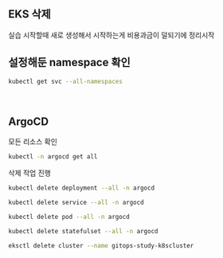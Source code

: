 ## EKS 삭제

실습 시작할때 새로 생성해서 시작하는게 비용과금이 덜되기에 정리시작



## 설정해둔 namespace 확인

```bash
kubectl get svc --all-namespaces
```

<Br>



## ArgoCD

모든 리소스 확인

```bash
kubectl -n argocd get all
```



삭제 작업 진행

```bash
kubectl delete deployment --all -n argocd

kubectl delete service --all -n argocd

kubectl delete pod --all -n argocd

kubectl delete statefulset --all -n argocd

eksctl delete cluster --name gitops-study-k8scluster
```

<br>







